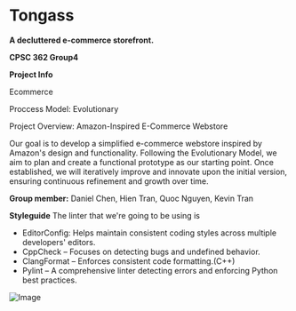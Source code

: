 # Tongass
**A decluttered e-commerce storefront.**

**CPSC 362 Group4**

**Project Info**

Ecommerce

Proccess Model: Evolutionary

Project Overview: Amazon-Inspired E-Commerce Webstore

Our goal is to develop a simplified e-commerce webstore inspired by Amazon's design and functionality. Following the Evolutionary Model, we aim to plan and create a functional prototype as our starting point. Once established, we will iteratively improve and innovate upon the initial version, ensuring continuous refinement and growth over time.

**Group member:**
Daniel Chen, Hien Tran, Quoc Nguyen, Kevin Tran

**Styleguide**
The linter that we're going to be using is 
* EditorConfig: Helps maintain consistent coding styles across multiple developers' editors.
* CppCheck – Focuses on detecting bugs and undefined behavior.
* ClangFormat – Enforces consistent code formatting.(C++)
* Pylint – A comprehensive linter detecting errors and enforcing Python best practices.

 ![Image](https://github.com/user-attachments/assets/3850eed1-bf86-40a6-ac04-ee548340e83c)

